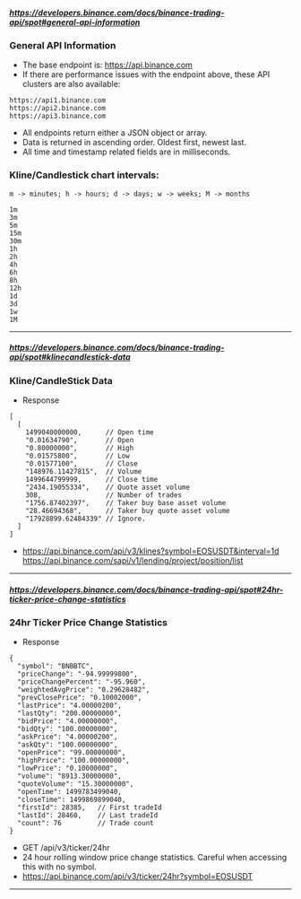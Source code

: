 ##### https://developers.binance.com/docs/binance-trading-api/spot#general-api-information
### General API Information
* The base endpoint is: https://api.binance.com
* If there are performance issues with the endpoint above, these API clusters are also available:
```
https://api1.binance.com
https://api2.binance.com
https://api3.binance.com
```
* All endpoints return either a JSON object or array.
* Data is returned in ascending order. Oldest first, newest last.
* All time and timestamp related fields are in milliseconds.

### Kline/Candlestick chart intervals:
```
m -> minutes; h -> hours; d -> days; w -> weeks; M -> months

1m
3m
5m
15m
30m
1h
2h
4h
6h
8h
12h
1d
3d
1w
1M
```


---

##### https://developers.binance.com/docs/binance-trading-api/spot#klinecandlestick-data
### Kline/CandleStick Data
* Response
```
[
  [
    1499040000000,      // Open time
    "0.01634790",       // Open
    "0.80000000",       // High
    "0.01575800",       // Low
    "0.01577100",       // Close
    "148976.11427815",  // Volume
    1499644799999,      // Close time
    "2434.19055334",    // Quote asset volume
    308,                // Number of trades
    "1756.87402397",    // Taker buy base asset volume
    "28.46694368",      // Taker buy quote asset volume
    "17928899.62484339" // Ignore.
  ]
]
```
* https://api.binance.com/api/v3/klines?symbol=EOSUSDT&interval=1d
  https://api.binance.com/sapi/v1/lending/project/position/list
---

##### https://developers.binance.com/docs/binance-trading-api/spot#24hr-ticker-price-change-statistics
### 24hr Ticker Price Change Statistics
* Response
```
{
  "symbol": "BNBBTC",
  "priceChange": "-94.99999800",
  "priceChangePercent": "-95.960",
  "weightedAvgPrice": "0.29628482",
  "prevClosePrice": "0.10002000",
  "lastPrice": "4.00000200",
  "lastQty": "200.00000000",
  "bidPrice": "4.00000000",
  "bidQty": "100.00000000",
  "askPrice": "4.00000200",
  "askQty": "100.00000000",
  "openPrice": "99.00000000",
  "highPrice": "100.00000000",
  "lowPrice": "0.10000000",
  "volume": "8913.30000000",
  "quoteVolume": "15.30000000",
  "openTime": 1499783499040,
  "closeTime": 1499869899040,
  "firstId": 28385,   // First tradeId
  "lastId": 28460,    // Last tradeId
  "count": 76         // Trade count
}
```
* GET /api/v3/ticker/24hr
* 24 hour rolling window price change statistics. Careful when accessing this with no symbol.
* https://api.binance.com/api/v3/ticker/24hr?symbol=EOSUSDT

---

